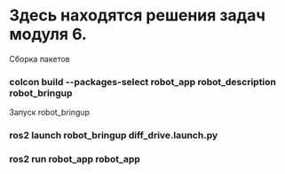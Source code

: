 # Здесь находятся решения задач модуля 6.
Сборка пакетов
### colcon build --packages-select robot_app robot_description robot_bringup
Запуск robot_bringup
### ros2 launch robot_bringup diff_drive.launch.py
### ros2 run robot_app robot_app
